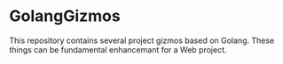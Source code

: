 # GolangGizmos
This repository contains several project gizmos based on Golang. These things can be fundamental enhancemant for a Web project.